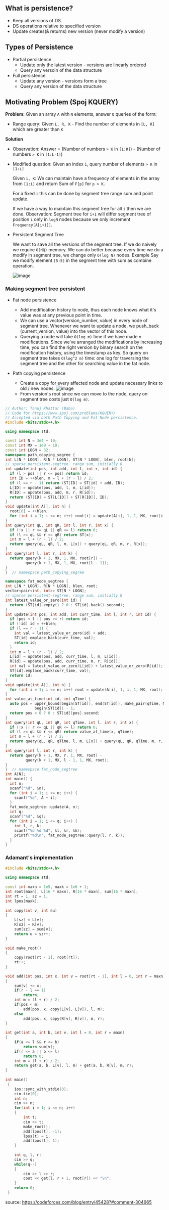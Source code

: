 ## What is persistence?
* Keep all versions of DS.
* DS operations relative to specified version
* Update creates(& returns) new version (never modify a version)

## Types of Persistence
* Partial persistence
  * Update only the latest version - versions are linearly ordered
  * Query any versoin of the data structure
* Full persistence
  * Update any version - versions form a tree
  * Query any version of the data structure

## Motivating Problem (Spoj KQUERY)

**Problem:** Given an array `A` with `N` elements, answer `Q` queries of the form:
* Range query: Given `L, R, K` - Find the number of elements in `[L, R]` which are greater than `K`

**Solution**

* Observation: Answer = (Number of numbers `> K` in `[1:R]`) - (Number of numbers `> K` in `[1:L-1]`)

* Modified question: Given an index `i`, query number of elements `> K` in `[1:i]`

  Given `i, K`: We can maintain have a frequency of elements in the array from `[1:i]` and return Sum of `F[p]` for `p > K`. 
  
  For a fixed `i` this can be done by segment tree range sum and point update.
  
  If we have a way to maintain this segment tree for all `i` then we are done. Observation: Segment tree for `i+1` will differ segment tree of position `i` only in `logN` nodes because we only increment `Frequency[A[i+1]]`.
  
* Persistent Segment Tree

  We want to save all the versions of the segment tree. If we do naively we require `O(NQ)` memory. We can do better because every time we do a modify in segment tree, we change only `O(log N)` nodes. Example Say we modify element `[5:5]` in the segment tree with sum as combine operation.
  
  ![image](https://user-images.githubusercontent.com/19663316/120120417-acac8f80-c1ba-11eb-8203-451fd2ec3d81.png)


### Making segment tree persistent

* Fat node persistence
  * Add modification history to node, thus each node knows what it's value was at any previous point in time. 
  * We can use a vector(version_number, value) in every node of segment tree. Whenever we want to update a node, we push_back (current_version, value) into the vector of this node.
  * Querying a node will take `O(log m)` time if we have made `m` modifications. Since we’ve arranged the modifications by increasing time, you can find the right version by binary search on the modification history, using the timestamp as key. So query on segment tree takes `O(log^2 m)` time: one log for traversing the segment tree and the other for searching value in the fat node.

* Path copying persistence
  * Create a copy for every affected node and update necessary links to old / new nodes.
  ![image](https://user-images.githubusercontent.com/19663316/120120158-2e032280-c1b9-11eb-9b8d-d17a66e1b298.png)
  * From version's root since we can move to the node, query on segment tree costs just `O(log m)`.
  


```cpp
// Author: Tanuj Khattar (Baba)
// Code for https://www.spoj.com/problems/KQUERY/
// Accepted via both Path Copying and Fat Node persistence.
#include <bits/stdc++.h>

using namespace std;

const int N = 3e4 + 10;
const int MX = 1e9 + 10;
const int LOGN = 32;
namespace path_copying_segree {
int L[N * LOGN], R[N * LOGN], ST[N * LOGN], blen, root[N];
// sparse persistent-segtree. range sum, initially 0
int update(int pos, int add, int l, int r, int id) {
  if (l > pos || r <= pos) return id;
  int ID = ++blen, m = l + (r - l) / 2;
  if (l == r - 1) return (ST[ID] = ST[id] + add, ID);
  L[ID] = update(pos, add, l, m, L[id]);
  R[ID] = update(pos, add, m, r, R[id]);
  return (ST[ID] = ST[L[ID]] + ST[R[ID]], ID);
}
void update(int A[], int n) {
  root[0] = ++blen;
  for (int i = 1; i <= n; i++) root[i] = update(A[i], 1, 1, MX, root[i - 1]);
}
int query(int qL, int qR, int l, int r, int x) {
  if (!x || r <= qL || qR <= l) return 0;
  if (l >= qL && r <= qR) return ST[x];
  int m = l + (r - l) / 2;
  return query(qL, qR, l, m, L[x]) + query(qL, qR, m, r, R[x]);
}
int query(int l, int r, int k) {
  return query(k + 1, MX, 1, MX, root[r]) -
         query(k + 1, MX, 1, MX, root[l - 1]);
}
}  // namespace path_copying_segree

namespace fat_node_segtree {
int L[N * LOGN], R[N * LOGN], blen, root;
vector<pair<int, int>> ST[N * LOGN];
// sparse persistent-segtree. range sum, initially 0
int latest_value_or_zero(int id) {
  return (ST[id].empty() ? 0 : ST[id].back().second);
}
int update(int pos, int add, int curr_time, int l, int r, int id) {
  if (pos < l || pos >= r) return id;
  if (!id) id = ++blen;
  if (l == r - 1) {
    int val = latest_value_or_zero(id) + add;
    ST[id].emplace_back(curr_time, val);
    return id;
  }
  int m = l + (r - l) / 2;
  L[id] = update(pos, add, curr_time, l, m, L[id]);
  R[id] = update(pos, add, curr_time, m, r, R[id]);
  int val = latest_value_or_zero(L[id]) + latest_value_or_zero(R[id]);
  ST[id].emplace_back(curr_time, val);
  return id;
}
void update(int A[], int n) {
  for (int i = 1; i <= n; i++) root = update(A[i], 1, i, 1, MX, root);
}
int value_at_time(int id, int qTime) {
  auto pos = upper_bound(begin(ST[id]), end(ST[id]), make_pair(qTime, MX)) -
             begin(ST[id]) - 1;
  return pos < 0 ? 0 : ST[id][pos].second;
}
int query(int qL, int qR, int qTime, int l, int r, int x) {
  if (!x || r <= qL || qR <= l) return 0;
  if (l >= qL && r <= qR) return value_at_time(x, qTime);
  int m = l + (r - l) / 2;
  return query(qL, qR, qTime, l, m, L[x]) + query(qL, qR, qTime, m, r, R[x]);
}
int query(int l, int r, int k) {
  return query(k + 1, MX, r, 1, MX, root) -
         query(k + 1, MX, l - 1, 1, MX, root);
}
}  // namespace fat_node_segtree
int A[N];
int main() {
  int n;
  scanf("%d", &n);
  for (int i = 1; i <= n; i++) {
    scanf("%d", A + i);
  }
  fat_node_segtree::update(A, n);
  int q;
  scanf("%d", &q);
  for (int i = 1; i <= q; i++) {
    int l, r, k;
    scanf("%d %d %d", &l, &r, &k);
    printf("%d\n", fat_node_segtree::query(l, r, k));
  }
}
```

### Adamant's implementation
```cpp
#include <bits/stdc++.h>
 
using namespace std;
 
const int maxn = 1e5, maxk = 1e6 + 1;
int root[maxn], L[16 * maxn], R[16 * maxn], sum[16 * maxn];
int rt = 1, sz = 1;
int lpos[maxk];
 
int copy(int v, int &u)
{
    L[sz] = L[v];
    R[sz] = R[v];
    sum[sz] = sum[v];
    return u = sz++;
}
 
void make_root()
{
    copy(root[rt - 1], root[rt]);
    rt++;
}
 
void add(int pos, int x, int v = root[rt - 1], int l = 0, int r = maxn)
{
    sum[v] += x;
    if(r - l == 1)
        return;
    int m = (l + r) / 2;
    if(pos < m)
        add(pos, x, copy(L[v], L[v]), l, m);
    else
        add(pos, x, copy(R[v], R[v]), m, r);
}
 
int get(int a, int b, int v, int l = 0, int r = maxn)
{
    if(a <= l && r <= b)
        return sum[v];
    if(r <= a || b <= l)
        return 0;
    int m = (l + r) / 2;
    return get(a, b, L[v], l, m) + get(a, b, R[v], m, r);
}
 
int main()
 {
    ios::sync_with_stdio(0);
    cin.tie(0);
    int n;
    cin >> n;
    for(int i = 1; i <= n; i++)
    {
        int t;
        cin >> t;
        make_root();
        add(lpos[t], -1);
        lpos[t] = i;
        add(lpos[t], 1);
    }
 
    int q, l, r;
    cin >> q;
    while(q--)
    {
        cin >> l >> r;
        cout << get(l, r + 1, root[r]) << "\n";
    }
    return 0;
 }
```

source: https://codeforces.com/blog/entry/45428?#comment-304665
